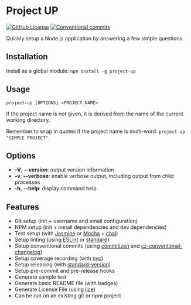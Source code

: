 # Project UP

[![GitHub License](https://img.shields.io/github/license/simplymichael/express-user-manager)](https://github.com/simplymichael/project-up/LICENSE.md)
[![Conventional commits](https://img.shields.io/badge/Conventional%20Commits-1.0.0-brightgreen.svg)](https://conventionalcommits.org)

Quickly setup a Node.js application by answering a few simple questions.

## Installation

Install as a global module: `npm install -g project-up`

## Usage

`project-up [OPTIONS] <PROJECT_NAME>`

If the project name is not given, it is derived from the name of the current working directory.

Remember to wrap in quotes if the project name is multi-word: `project-up "SIMPLE PROJECT"`.

## Options

- **-V**, **--version**: output version information
- **-v**, **--verbose**: enable verbose output, including output from child processes
- **-h**, **--help**: display command help

## Features

- Git setup (init + username and email configuration)
- NPM setup (init + install dependencies and dev dependencies)
- Test setup (with [Jasmine][jasmine] or [Mocha][mocha] + [chai][chai])
- Setup linting (using [ESLint][eslint] or [standard][standard])
- Setup conventional commits (using [commitizen][commitizen] and [cz-conventional-changelog][cz-conv])
- Setup coverage recording (with [nyc][nyc])
- Setup releasing (with [standard-version][standard-v])
- Setup pre-commit and pre-release hooks
- Generate sample test
- Generate basic README file (with badges)
- Generate License File (using [lice][lice])
- Can be run on an existing git or npm project



[chai]: [npm.im/chai]
[commitizen]: [npm.im/commitizen]
[cz-conv]: [npm.im/cz-conventional-changelog]
[eslint]: [npm.im/eslint]
[jasmine]: [npm.im/jasmine]
[lice]: [npm.im/lice]
[mocha]: [npm.im/mocha]
[nyc]: [npm.im/nyc]
[standard]: [npm.im/standard]
[standard-v]: [npm.im/standard-version]
